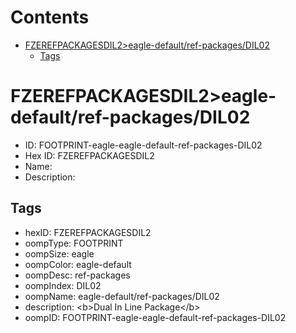 



Contents
========

* [FZEREFPACKAGESDIL2>eagle-default/ref-packages/DIL02](#fzerefpackagesdil2eagle-defaultref-packagesdil02)
	* [Tags](#tags)

# FZEREFPACKAGESDIL2>eagle-default/ref-packages/DIL02

- ID: FOOTPRINT-eagle-eagle-default-ref-packages-DIL02
- Hex ID: FZEREFPACKAGESDIL2
- Name: 
- Description: 

## Tags

- hexID: FZEREFPACKAGESDIL2
- oompType: FOOTPRINT
- oompSize: eagle
- oompColor: eagle-default
- oompDesc: ref-packages
- oompIndex: DIL02
- oompName: eagle-default/ref-packages/DIL02
- description: &lt;b&gt;Dual In Line Package&lt;/b&gt;
- oompID: FOOTPRINT-eagle-eagle-default-ref-packages-DIL02
